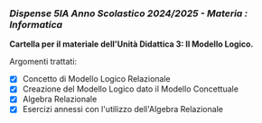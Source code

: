 ### *Dispense 5IA Anno Scolastico 2024/2025 - Materia : Informatica*

**Cartella per il materiale dell'Unità Didattica 3: Il Modello Logico.**

Argomenti trattati:
- [X] Concetto di Modello Logico Relazionale
- [X] Creazione del Modello Logico dato il Modello Concettuale
- [X] Algebra Relazionale
- [X] Esercizi annessi con l'utilizzo dell'Algebra Relazionale